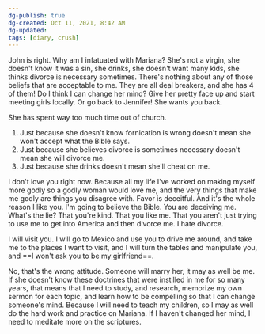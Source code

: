 ```yaml
---
dg-publish: true
dg-created: Oct 11, 2021, 8:42 AM
dg-updated: 
tags: [diary, crush]
---
```


John is right. Why am I infatuated with Mariana? She's not a virgin, she doesn't know it was a sin, she drinks, she doesn't want many kids, she thinks divorce is necessary sometimes. There's nothing about any of those beliefs that are acceptable to me. They are all deal breakers, and she has 4 of them! Do I think I can change her mind? Give her pretty face up and start meeting girls locally. Or go back to Jennifer! She wants you back.

She has spent way too much time out of church.

1. Just because she doesn't know fornication is wrong doesn't mean she won't accept what the Bible says.
2. Just because she believes divorce is sometimes necessary doesn't mean she will divorce me.
3. Just because she drinks doesn't mean she'll cheat on me.

I don't love you right now. Because all my life I've worked on making myself more godly so a godly woman would love me, and the very things that make me godly are things you disagree with. Favor is deceitful. And it's the whole reason I like you. I'm going to believe the Bible. You are deceiving me. What's the lie? That you're kind. That you like me. That you aren't just trying to use me to get into America and then divorce me. I hate divorce.

I will visit you. I will go to Mexico and use you to drive me around, and take me to the places I want to visit, and I will turn the tables and manipulate you, and ==I won't ask you to be my girlfriend==.

No, that's the wrong attitude. Someone will marry her, it may as well be me. If she doesn't know these doctrines that were instilled in me for so many years, that means that I need to study, and research, memorize my own sermon for each topic, and learn how to be compelling so that I can change someone's mind. Because I will need to teach my children, so I may as well do the hard work and practice on Mariana. If I haven't changed her mind, I need to meditate more on the scriptures.